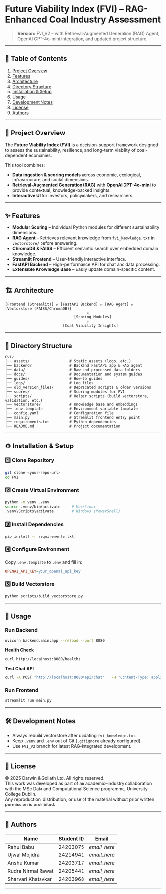 # Future Viability Index (FVI) – RAG-Enhanced Coal Industry Assessment

> **Version:** FVI_V2 – with Retrieval-Augmented Generation (RAG) Agent, OpenAI GPT-4o-mini integration, and updated project structure.

---

## 📑 Table of Contents
1. [Project Overview](#project-overview)
2. [Features](#features)
3. [Architecture](#architecture)
4. [Directory Structure](#directory-structure)
5. [Installation & Setup](#installation--setup)
6. [Usage](#usage)
7. [Development Notes](#development-notes)
8. [License](#license)
9. [Authors](#authors)

---

## 📌 Project Overview
The **Future Viability Index (FVI)** is a decision-support framework designed to assess the sustainability, resilience, and long-term viability of coal-dependent economies.

This tool combines:
- **Data ingestion & scoring models** across economic, ecological, infrastructure, and social dimensions.
- **Retrieval-Augmented Generation (RAG)** with **OpenAI GPT-4o-mini** to provide contextual, knowledge-backed insights.
- **Interactive UI** for investors, policymakers, and researchers.

---

## ✨ Features
- **Modular Scoring** – Individual Python modules for different sustainability dimensions.
- **RAG Agent** – Retrieves relevant knowledge from `fvi_knowledge.txt` in `vectorstore/` before answering.
- **ChromaDB & FAISS** – Efficient semantic search over embedded domain knowledge.
- **Streamlit Frontend** – User-friendly interactive interface.
- **FastAPI Backend** – High-performance API for chat and data processing.
- **Extensible Knowledge Base** – Easily update domain-specific content.

---

## 🏗 Architecture

```
[Frontend (Streamlit)] ⇄ [FastAPI Backend] ⇄ [RAG Agent] ⇄ [Vectorstore (FAISS/ChromaDB)]
                                     ⇓
                               [Scoring Modules]
                                     ⇓
                          [Coal Viability Insights]
```

---

## 📂 Directory Structure

```
FVI/
│── assets/                  # Static assets (logo, etc.)
│── backend/                 # Backend FastAPI app & RAG agent
│── data/                    # Raw and processed data folders
│── docs/                    # Documentation and system guides
│── guides/                  # How-to guides
│── logs/                    # Log files
│── old_version_files/       # Deprecated scripts & older versions
│── scores/                  # Scoring modules for FVI
│── scripts/                 # Helper scripts (build vectorstore, validation, etc.)
│── vectorstore/             # Knowledge base and embeddings
│── .env.template            # Environment variable template
│── config.yaml              # Configuration file
│── main.py                  # Streamlit frontend entry point
│── requirements.txt         # Python dependencies
│── README.md                # Project documentation
```

---

## ⚙ Installation & Setup

### 1️⃣ Clone Repository
```bash
git clone <your-repo-url>
cd FVI
```

### 2️⃣ Create Virtual Environment
```bash
python -m venv .venv
source .venv/bin/activate     # Mac/Linux
.venv\Scripts\activate        # Windows (PowerShell)
```

### 3️⃣ Install Dependencies
```bash
pip install -r requirements.txt
```

### 4️⃣ Configure Environment
Copy `.env.template` to `.env` and fill in:
```ini
OPENAI_API_KEY=your_openai_api_key
```

### 5️⃣ Build Vectorstore
```bash
python scripts/build_vectorstore.py
```

---

## 🚀 Usage

### Run Backend
```bash
uvicorn backend.main:app --reload --port 8080
```

**Health Check**
```bash
curl http://localhost:8080/healthz
```

**Test Chat API**
```bash
curl -X POST "http://localhost:8080/api/chat"   -H "Content-Type: application/json"   -d '{"message":"Coal outlook for India in the next 5 years","persona":"investor"}'
```

### Run Frontend
```bash
streamlit run main.py
```

---

## 🛠 Development Notes
- Always rebuild vectorstore after updating `fvi_knowledge.txt`.
- Keep `.venv` and `.env` out of Git (`.gitignore` already configured).
- Use `FVI_V2` branch for latest RAG-integrated development.

---

## 📜 License
© 2025 Darwin & Goliath Ltd. All rights reserved.  
This work was developed as part of an academic–industry collaboration with the MSc Data and Computational Science programme, University College Dublin.  
Any reproduction, distribution, or use of the material without prior written permission is prohibited.

---

## 👥 Authors

| Name | Student ID | Email |
|------|------------|-------|
| Rahul Babu | 24203075 | *email_here* |
| Ujwal Mojidra | 24214941 | *email_here* |
| Anshu Kumar | 24203717 | *email_here* |
| Rudra Nirmal Rawat | 24205441 | *email_here* |
| Sharvari Khatavkar | 24203968 | *email_here* |

---
